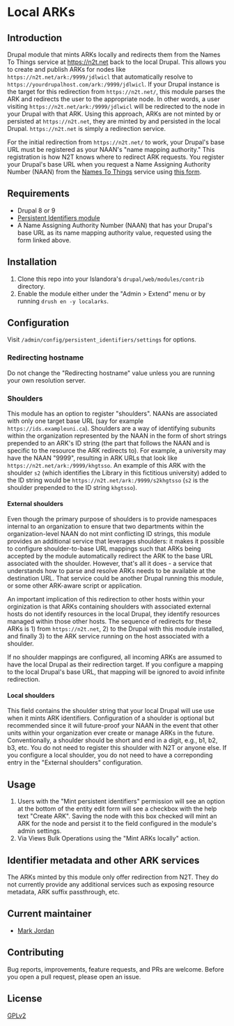 # Local ARKs

## Introduction

Drupal module that mints ARKs locally and redirects them from the Names To Things service at https://n2t.net back to the local Drupal. This allows you to create and publish ARKs for nodes like `https://n2t.net/ark:/9999/jdlwicl` that automatically resolve to `https://yourdrupalhost.com/ark:/9999/jdlwicl`. If your Drupal instance is the target for this redirection from `https://n2t.net/`, this module parses the ARK and redirects the user to the appropriate node. In other words, a user visiting `https://n2t.net/ark:/9999/jdlwicl` will be redirected to the node in your Drupal with that ARK. Using this approach, ARKs are not minted by or persisted at `https://n2t.net`, they are minted by and persisted in the local Drupal. `https://n2t.net` is simply a redirection service.

For the initial redirection from `https://n2t.net/` to work, your Drupal's base URL must be registered as your NAAN's "name mapping authority." This registration is how N2T knows where to redirect ARK requests. You register your Drupal's base URL when you request a Name Assigning Authority Number (NAAN) from the [Names To Things](http://n2t.net) service using [this form](https://goo.gl/forms/bmckLSPpbzpZ5dix1).

## Requirements

* Drupal 8 or 9
* [Persistent Identifiers module](https://github.com/mjordan/persistent_identifiers)
* A Name Assigning Authority Number (NAAN) that has your Drupal's base URL as its name mapping authority value, requested using the form linked above.

## Installation

1. Clone this repo into your Islandora's `drupal/web/modules/contrib` directory.
1. Enable the module either under the "Admin > Extend" menu or by running `drush en -y localarks`.

## Configuration

Visit `/admin/config/persistent_identifiers/settings` for options.

### Redirecting hostname

Do not change the "Redirecting hostname" value unless you are running your own resolution server.

### Shoulders

This module has an option to register "shoulders". NAANs are associated with only one target base URL (say for example `https://ids.exampleuni.ca`). Shoulders are a way of identifying subunits within the organization represented by the NAAN in the form of short strings prepended to an ARK's ID string (the part that follows the NAAN and is specific to the resource the ARK redirects to). For example, a university may have the NAAN "9999", resulting in ARK URLs that look like `https://n2t.net/ark:/9999/khgtsso`. An example of this ARK with the shoulder `s2` (which identifies the Library in this fictitious university) added to the ID string would be `https://n2t.net/ark:/9999/s2khgtsso` (`s2` is the shoulder prepended to the ID string `khgtsso`).

#### External shoulders

Even though the primary purpose of shoulders is to provide namespaces internal to an organization to ensure that two departments within the organization-level NAAN do not mint conflicting ID strings, this module provides an additional service that leverages shoulders: it makes it possible to configure shoulder-to-base URL mappings such that ARKs being accepted by the module automatically redirect the ARK to the base URL associated with the shoulder. However, that's all it does - a service that understands how to parse and resolve ARKs needs to be available at the destination URL. That service could be another Drupal running this module, or some other ARK-aware script or application.

An important implication of this redirection to other hosts within your orginization is that ARKs containing shoulders with associated external hosts do not identify resources in the local Drupal, they identify resources managed within those other hosts. The sequence of redirects for these ARKs is 1) from `https://n2t.net`, 2) to the Drupal with this module installed, and finally 3) to the ARK service running on the host associated with a shoulder.

If no shoulder mappings are configured, all incoming ARKs are assumed to have the local Drupal as their redirection target. If you configure a mapping to the local Drupal's base URL, that mapping will be ignored to avoid infinite redirection.

#### Local shoulders

This field contains the shoulder string that your local Drupal will use use when it mints ARK identifiers. Configuration of a shoulder is optional but recommended since it will future-proof your NAAN in the event that other units within your organization ever create or manage ARKs in the future. Conventionally, a shoulder should be short and end in a digit, e.g., b1, b2, b3, etc. You do not need to register this shoulder with N2T or anyone else. If you configure a local shoulder, you do not need to have a correponding entry in the "External shoulders" configuration.

## Usage

1. Users with the "Mint persistent identifiers" permission will see an option at the bottom of the entity edit form will see a checkbox with the help text "Create ARK". Saving the node with this box checked will mint an ARK for the node and persist it to the field configured in the module's admin settings.
1. Via Views Bulk Operations using the "Mint ARKs locally" action.

## Identifier metadata and other ARK services

The ARKs minted by this module only offer redirection from N2T. They do not currently provide any additional services such as exposing resource metadata, ARK suffix passthrough, etc.

## Current maintainer

* [Mark Jordan](https://github.com/mjordan)

## Contributing

Bug reports, improvements, feature requests, and PRs are welcome. Before you open a pull request, please open an issue.

## License

[GPLv2](http://www.gnu.org/licenses/gpl-2.0.txt)
